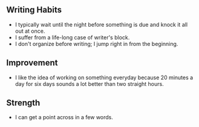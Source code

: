 ## Writing Habits
- I typically wait until the night before something is due and knock it all out at once.
- I suffer from a life-long case of writer's block.
- I don't organize before writing; I jump right in from the beginning.
## Improvement
- I like the idea of working on something everyday because 20 minutes a day for six days sounds a lot better than two straight hours. 
## Strength
- I can get a point across in a few words.
